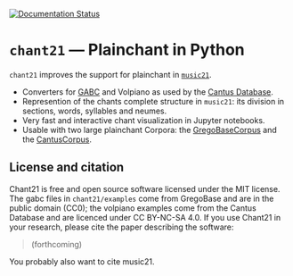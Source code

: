 [![Documentation Status](https://readthedocs.org/projects/chant21/badge/?version=latest)](https://chant21.readthedocs.io/en/latest/?badge=latest)

`chant21` — Plainchant in Python
=============================

`chant21` improves the support for plainchant in 
[`music21`](http://web.mit.edu/music21/).

- Converters for [GABC](http://gregorio-project.github.io/gabc/index.html) 
and Volpiano as used by the [Cantus Database](cantus.uwaterloo.ca/). 
- Represention of the chants complete structure in `music21`: its division 
in sections, words, syllables and neumes. 
- Very fast and interactive chant visualization in Jupyter notebooks.
- Usable with two large plainchant Corpora: 
the [GregoBaseCorpus](todo) and the [CantusCorpus](todo).

License and citation
--------------------

Chant21 is free and open source software licensed under the MIT license. The 
gabc files in `chant21/examples` come from GregoBase and are in the public 
domain (CC0); the volpiano examples come from the Cantus Database and are 
licenced under CC BY-NC-SA 4.0. If you use Chant21 in your research, please cite
the paper describing the software:

> (forthcoming)

You probably also want to cite music21.